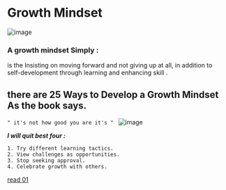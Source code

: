 # Growth Mindset
![image](https://irp-cdn.multiscreensite.com/069d5d93/dms3rep/multi/fixed.png)
###  A growth mindset Simply :
is the Insisting on moving forward and not giving up at all, in addition to self-development through learning and enhancing skill .

## there are 25 Ways to Develop a Growth Mindset  As the book says. 
`" it's not how good you are it's " `
![image](https://www.opencolleges.edu.au/informed/wp-content/uploads/2015/02/Its-not-how-good-you-are.-Its-how-good-you-want-to-be.jpg)

***I will quit best four :***
```
1. Try different learning tactics.
2. View challenges as opportunities.
3. Stop seeking approval.
4. Celebrate growth with others.
```


[read 01](Read-01-LearningMarkdown.md)
